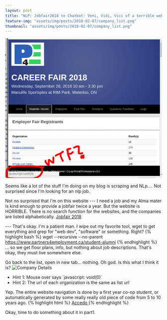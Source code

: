 ```yaml
---
layout: post
title: "NLP: Jobfair2018 to Chatbot: Veni, Vidi, Vici of a terrible website. (Part0: WHO WROTE THIS WEBSITE???)"
feature-img: "assets/img/posts/2018-02-07/company_list.png"
thumbnail: "assets/img/posts/2018-02-07/company_list.png"
---
```

[![Jobfair2018](assets/img/posts/2018-02-07/company_list.png)]({{page.url}})

Seems like a lot of the stuff I'm doing on my blog is scraping and NLp.... Not surprised since I'm looking for an nlp job.

Not no surprised that I'm on this website --- I need a job and my Alma mater is  kind enough to provide a jobfair twice a year. But the website is HORRIBLE. There is no search function for the websites, and the companies are listed alphabetically. [Jobfair 2018](https://www.partners4employment.ca/student-alumni/current-participating-organizations.htm)

--- That's okay. I'm a patient man. I wipe out my favorite tool, wget to get everything and grep for "web dev", "software" or something. Right?
 {% highlight bash %}
wget --recursive --no-parent https://www.partners4employment.ca/student-alumni
{% endhighlight %}
... so we get floor plans, info, but nothing about job descriptions. That's okay, they must live somewhere else.

Go back to the list, open in new tab... nothing. Oh god. Is this what I think it is?
![Company Details](assets/img/posts/company_details2.png)
<ul>
<li>Hint 1: Mouse over says `javascript: void(0)`</li>
<li>Hint 2: The url of each organization is the same as list url</li>
</ul>

Yep. The entire website navigation is done by a first year co-op student, or automatically generated by some really really old piece of code from 5 to 10 years ago.
{% highlight html %}
<a href="javascript:void(0);" onclick="orbisApp.buildForm({action : 'displayRegInfo', registrationId : 3266}).submit();"> Accedo </a>
{% endhighlight %}

Okay, time to do something about it in part1.
